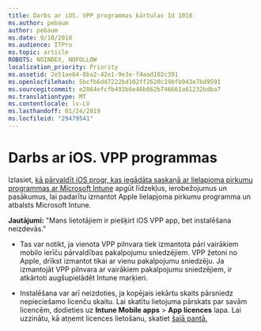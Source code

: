 ```yaml
---
title: Darbs ar iOS. VPP programmas kārtulas Id 1018
ms.author: pebaum
author: pebaum
ms.date: 9/10/2018
ms.audience: ITPro
ms.topic: article
ROBOTS: NOINDEX, NOFOLLOW
localization_priority: Priority
ms.assetid: 2e51ae64-8ba2-42e1-9e3e-f4aad102c391
ms.openlocfilehash: 5bcfb6dd7222bd102ff2620c19bfb943e7bd9591
ms.sourcegitcommit: e2864efcfb493b6e46b662b746661a61232bdba7
ms.translationtype: MT
ms.contentlocale: lv-LV
ms.lasthandoff: 01/24/2019
ms.locfileid: "29479541"
---
```

# <a name="working-with-ios-vpp-applications"></a>Darbs ar iOS. VPP programmas

Izlasiet, [kā pārvaldīt iOS progr, kas iegādāta saskaņā ar lielapjoma pirkumu programmas ar Microsoft Intune](https://docs.microsoft.com/intune/vpp-apps-ios) apgūt līdzekļus, ierobežojumus un pasākumus, lai padarītu izmantot Apple lielapjoma pirkumu programma un atbalsts Microsoft Intune. 
  
 **Jautājumi:** "Mans lietotājiem ir piešķirt iOS VPP app, bet instalēšana neizdevās." 
  
- Tas var notikt, ja vienota VPP pilnvara tiek izmantota pāri vairākiem mobilo ierīču pārvaldības pakalpojumu sniedzējiem. VPP žetoni no Apple, drīkst izmantot tikai ar vienu pakalpojumu sniedzēju. Ja izmantojāt VPP pilnvara ar vairākiem pakalpojumu sniedzējiem, ir atkārtoti augšupielādēt Intune marķieri.
    
- Instalēšana var arī neizdoties, ja kopējais iekārtu skaits pārsniedz nepieciešamo licenču skaitu. Lai skatītu lietojuma pārskats par savām licencēm, dodieties uz **Intune Mobile apps** \> **App licences** lapa. Lai uzzinātu, kā atņemt licences lietošanu, skatiet [šajā pantā.](https://docs.microsoft.com/intune/vpp-apps-ios#revoking-app-licenses-and-deleting-tokens)
    

